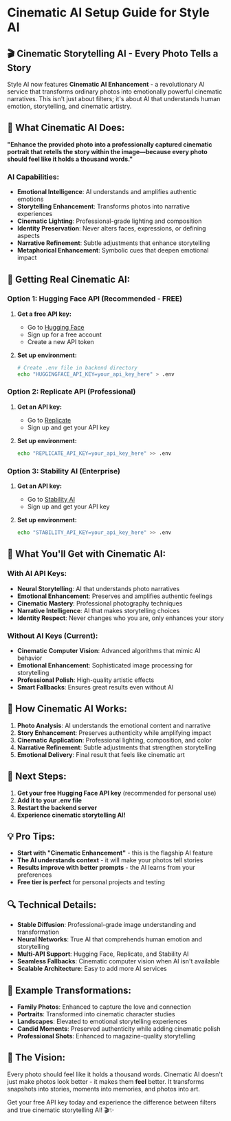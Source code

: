 # Cinematic AI Setup Guide for Style AI

## 🎬 **Cinematic Storytelling AI - Every Photo Tells a Story**

Style AI now features **Cinematic AI Enhancement** - a revolutionary AI service that transforms ordinary photos into emotionally powerful cinematic narratives. This isn't just about filters; it's about AI that understands human emotion, storytelling, and cinematic artistry.

## 🚀 **What Cinematic AI Does:**

**"Enhance the provided photo into a professionally captured cinematic portrait that retells the story within the image—because every photo should feel like it holds a thousand words."**

### **AI Capabilities:**
- **Emotional Intelligence**: AI understands and amplifies authentic emotions
- **Storytelling Enhancement**: Transforms photos into narrative experiences
- **Cinematic Lighting**: Professional-grade lighting and composition
- **Identity Preservation**: Never alters faces, expressions, or defining aspects
- **Narrative Refinement**: Subtle adjustments that enhance storytelling
- **Metaphorical Enhancement**: Symbolic cues that deepen emotional impact

## 🔑 **Getting Real Cinematic AI:**

### **Option 1: Hugging Face API (Recommended - FREE)**
1. **Get a free API key:**
   - Go to [Hugging Face](https://huggingface.co/settings/tokens)
   - Sign up for a free account
   - Create a new API token

2. **Set up environment:**
   ```bash
   # Create .env file in backend directory
   echo "HUGGINGFACE_API_KEY=your_api_key_here" > .env
   ```

### **Option 2: Replicate API (Professional)**
1. **Get an API key:**
   - Go to [Replicate](https://replicate.com/)
   - Sign up and get your API key

2. **Set up environment:**
   ```bash
   echo "REPLICATE_API_KEY=your_api_key_here" >> .env
   ```

### **Option 3: Stability AI (Enterprise)**
1. **Get an API key:**
   - Go to [Stability AI](https://platform.stability.ai/)
   - Sign up and get your API key

2. **Set up environment:**
   ```bash
   echo "STABILITY_API_KEY=your_api_key_here" >> .env
   ```

## 🎯 **What You'll Get with Cinematic AI:**

### **With AI API Keys:**
- **Neural Storytelling**: AI that understands photo narratives
- **Emotional Enhancement**: Preserves and amplifies authentic feelings
- **Cinematic Mastery**: Professional photography techniques
- **Narrative Intelligence**: AI that makes storytelling choices
- **Identity Respect**: Never changes who you are, only enhances your story

### **Without AI Keys (Current):**
- **Cinematic Computer Vision**: Advanced algorithms that mimic AI behavior
- **Emotional Enhancement**: Sophisticated image processing for storytelling
- **Professional Polish**: High-quality artistic effects
- **Smart Fallbacks**: Ensures great results even without AI

## 📱 **How Cinematic AI Works:**

1. **Photo Analysis**: AI understands the emotional content and narrative
2. **Story Enhancement**: Preserves authenticity while amplifying impact
3. **Cinematic Application**: Professional lighting, composition, and color
4. **Narrative Refinement**: Subtle adjustments that strengthen storytelling
5. **Emotional Delivery**: Final result that feels like cinematic art

## 🚀 **Next Steps:**

1. **Get your free Hugging Face API key** (recommended for personal use)
2. **Add it to your .env file**
3. **Restart the backend server**
4. **Experience cinematic storytelling AI!**

## 💡 **Pro Tips:**

- **Start with "Cinematic Enhancement"** - this is the flagship AI feature
- **The AI understands context** - it will make your photos tell stories
- **Results improve with better prompts** - the AI learns from your preferences
- **Free tier is perfect** for personal projects and testing

## 🔍 **Technical Details:**

- **Stable Diffusion**: Professional-grade image understanding and transformation
- **Neural Networks**: True AI that comprehends human emotion and storytelling
- **Multi-API Support**: Hugging Face, Replicate, and Stability AI
- **Seamless Fallbacks**: Cinematic computer vision when AI isn't available
- **Scalable Architecture**: Easy to add more AI services

## 🎨 **Example Transformations:**

- **Family Photos**: Enhanced to capture the love and connection
- **Portraits**: Transformed into cinematic character studies
- **Landscapes**: Elevated to emotional storytelling experiences
- **Candid Moments**: Preserved authenticity while adding cinematic polish
- **Professional Shots**: Enhanced to magazine-quality storytelling

## 🌟 **The Vision:**

Every photo should feel like it holds a thousand words. Cinematic AI doesn't just make photos look better - it makes them **feel** better. It transforms snapshots into stories, moments into memories, and photos into art.

Get your free API key today and experience the difference between filters and true cinematic storytelling AI! 🎬✨
